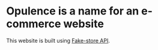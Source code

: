 # Opulence is a name for an e-commerce website

This website is built using [Fake-store API](https://github.com/keikaavousi/fake-store-api).
